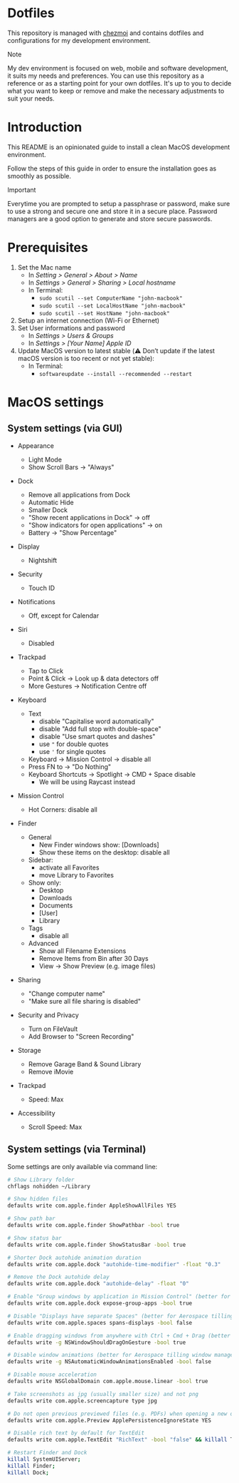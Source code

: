 # Dotfiles

This repository is managed with [chezmoi](https://github.com/twpayne/chezmoi) and contains dotfiles and configurations for my development environment.

> [!NOTE]  
> My dev environment is focused on web, mobile and software development, it suits my needs and preferences.
> You can use this repository as a reference or as a starting point for your own dotfiles.
> It's up to you to decide what you want to keep or remove and make the necessary adjustments to suit your needs.

# Introduction

This README is an opinionated guide to install a clean MacOS development environment.

Follow the steps of this guide in order to ensure the installation goes as smoothly as possible.

> [!IMPORTANT]  
> Everytime you are prompted to setup a passphrase or password, make sure to use a strong and secure one and store it in a secure place.
> Password managers are a good option to generate and store secure passwords.

# Prerequisites

1. Set the Mac name
   - In _Setting > General > About > Name_
   - In _Settings > General > Sharing > Local hostname_
   - In Terminal:
     - `sudo scutil --set ComputerName "john-macbook"`
     - `sudo scutil --set LocalHostName "john-macbook"`
     - `sudo scutil --set HostName "john-macbook"`
2. Setup an internet connection (Wi-Fi or Ethernet)
3. Set User informations and password
   - In _Settings > Users & Groups_
   - In _Settings > [Your Name] Apple ID_
4. Update MacOS version to latest stable (⚠️ Don’t update if the latest macOS version is too recent or not yet stable):
   - In Terminal:
     - `softwareupdate --install --recommended --restart`

# MacOS settings

## System settings (via GUI)

- Appearance
  - Light Mode
  - Show Scroll Bars -> "Always"
- Dock

  - Remove all applications from Dock
  - Automatic Hide
  - Smaller Dock
  - "Show recent applications in Dock" -> off
  - "Show indicators for open applications" -> on
  - Battery -> "Show Percentage"

- Display
  - Nightshift
- Security
  - Touch ID
- Notifications
  - Off, except for Calendar
- Siri
  - Disabled
- Trackpad
  - Tap to Click
  - Point & Click -> Look up & data detectors off
  - More Gestures -> Notification Centre off
- Keyboard
  - Text
    - disable "Capitalise word automatically"
    - disable "Add full stop with double-space"
    - disable "Use smart quotes and dashes"
    - use `"` for double quotes
    - use `'` for single quotes
  - Keyboard -> Mission Control -> disable all
  - Press FN to -> "Do Nothing"
  - Keyboard Shortcuts -> Spotlight -> CMD + Space disable
    - We will be using Raycast instead
- Mission Control
  - Hot Corners: disable all
- Finder
  - General
    - New Finder windows show: [Downloads]
    - Show these items on the desktop: disable all
  - Sidebar:
    - activate all Favorites
    - move Library to Favorites
  - Show only:
    - Desktop
    - Downloads
    - Documents
    - [User]
    - Library
  - Tags
    - disable all
  - Advanced
    - Show all Filename Extensions
    - Remove Items from Bin after 30 Days
    - View -> Show Preview (e.g. image files)
- Sharing
  - "Change computer name"
  - "Make sure all file sharing is disabled"
- Security and Privacy
  - Turn on FileVault
  - Add Browser to "Screen Recording"
- Storage
  - Remove Garage Band & Sound Library
  - Remove iMovie
- Trackpad
  - Speed: Max
- Accessibility
  - Scroll Speed: Max

## System settings (via Terminal)

Some settings are only available via command line:

```bash
# Show Library folder
chflags nohidden ~/Library

# Show hidden files
defaults write com.apple.finder AppleShowAllFiles YES

# Show path bar
defaults write com.apple.finder ShowPathbar -bool true

# Show status bar
defaults write com.apple.finder ShowStatusBar -bool true

# Shorter Dock autohide animation duration
defaults write com.apple.dock "autohide-time-modifier" -float "0.3"

# Remove the Dock autohide delay
defaults write com.apple.dock "autohide-delay" -float "0"

# Enable "Group windows by application in Mission Control" (better for Aerospace tilling window management)
defaults write com.apple.dock expose-group-apps -bool true

# Disable "Displays have separate Spaces" (better for Aerospace tilling window management)
defaults write com.apple.spaces spans-displays -bool false

# Enable dragging windows from anywhere with Ctrl + Cmd + Drag (better for Aerospace tilling window management)
defaults write -g NSWindowShouldDragOnGesture -bool true

# Disable window animations (better for Aerospace tilling window management)
defaults write -g NSAutomaticWindowAnimationsEnabled -bool false

# Disable mouse acceleration
defaults write NSGlobalDomain com.apple.mouse.linear -bool true

# Take screenshots as jpg (usually smaller size) and not png
defaults write com.apple.screencapture type jpg

# Do not open previous previewed files (e.g. PDFs) when opening a new one
defaults write com.apple.Preview ApplePersistenceIgnoreState YES

# Disable rich text by default for TextEdit
defaults write com.apple.TextEdit "RichText" -bool "false" && killall TextEdit

# Restart Finder and Dock
killall SystemUIServer;
killall Finder;
killall Dock;
```
